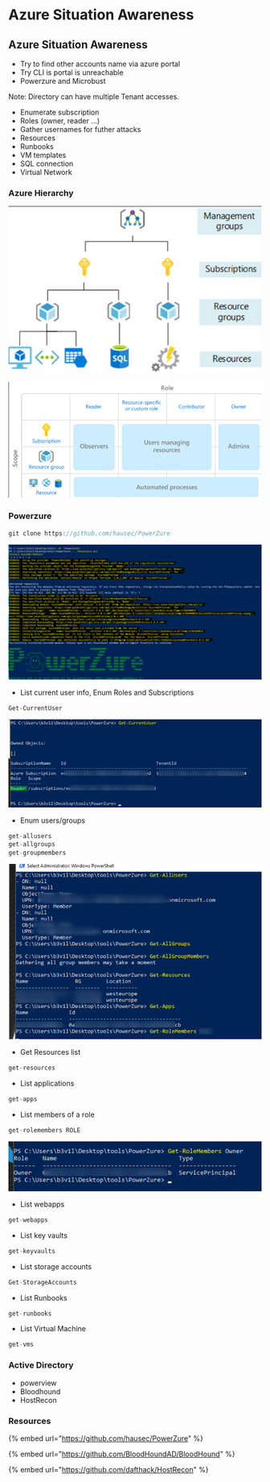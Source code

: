 # Azure Situation Awareness

## Azure Situation Awareness

* Try to find other accounts name via azure portal
* Try CLI is portal is unreachable
* Powerzure and Microbust

Note: Directory can have multiple Tenant accesses.

* Enumerate subscription
* Roles \(owner, reader ...\)
* Gather usernames for futher attacks
* Resources
* Runbooks
* VM templates
* SQL connection
* Virtual Network

### Azure Hierarchy

![](../../../../.gitbook/assets/5655be77a9db43cca084ba2325a22035.png)

![](../../../../.gitbook/assets/b9cbf0ab1e20491ca70cd7ad2ee7410f.png)

### Powerzure

```csharp
git clone https://github.com/hausec/PowerZure
```

![](../../../../.gitbook/assets/1bf706aa6689404aafde74cc4d6f6910.png)

* List current user info, Enum Roles and Subscriptions

```csharp
Get-CurrentUser
```

![](../../../../.gitbook/assets/7da61201a35f486c9c0e939ff016faae.png)

* Enum users/groups

```csharp
get-allusers
get-allgroups
get-groupmembers
```

![](../../../../.gitbook/assets/b583fd67118d4408a6c4d219c0fea76f.png)

* Get Resources list

```csharp
get-resources
```

* List applications 

```csharp
get-apps
```

* List members of a role

```csharp
get-rolemembers ROLE
```

![](../../../../.gitbook/assets/17f4b316fd644a10b0334cc2af78b523.png)

* List webapps

```csharp
get-webapps
```

* List key vaults

```csharp
get-keyvaults
```

* List storage accounts

```csharp
Get-StorageAccounts
```

* List Runbooks

```csharp
get-runbooks
```

* List Virtual Machine

```csharp
get-vms
```

### Active Directory

* powerview
* Bloodhound
* HostRecon

### Resources

{% embed url="https://github.com/hausec/PowerZure" %}

{% embed url="https://github.com/BloodHoundAD/BloodHound" %}

{% embed url="https://github.com/dafthack/HostRecon" %}

